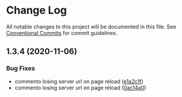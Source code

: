 # Change Log

All notable changes to this project will be documented in this file.
See [Conventional Commits](https://conventionalcommits.org) for commit guidelines.

## 1.3.4 (2020-11-06)


### Bug Fixes

* commento losing server url on page reload ([e1a2c1f](http://github.com/styxlab/gatsby-theme-try-ghost/tree/master/packages/gatsby-theme-ghost-commento/commit/e1a2c1f3e0eb10f143ab11563050b46735810c80))
* commento losing server url on page reload ([0ac14a0](http://github.com/styxlab/gatsby-theme-try-ghost/tree/master/packages/gatsby-theme-ghost-commento/commit/0ac14a0f3cdfc2bf2a760da92c7c2a031e33c1da))

